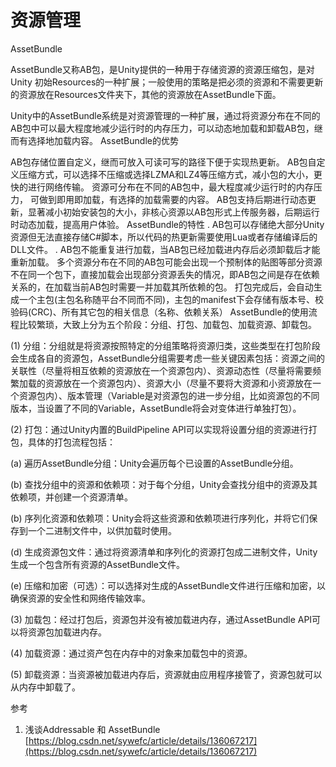 # 资源管理

AssetBundle

AssetBundle又称AB包，是Unity提供的一种用于存储资源的资源压缩包，是对Unity 初始Resources的一种扩展；一般使用的策略是把必须的资源和不需要更新的资源放在Resources文件夹下，其他的资源放在AssetBundle下面。

Unity中的AssetBundle系统是对资源管理的一种扩展，通过将资源分布在不同的AB包中可以最大程度地减少运行时的内存压力，可以动态地加载和卸载AB包，继而有选择地加载内容。 AssetBundle的优势

AB包存储位置自定义，继而可放入可读可写的路径下便于实现热更新。 AB包自定义压缩方式，可以选择不压缩或选择LZMA和LZ4等压缩方式，减小包的大小，更快的进行网络传输。 资源可分布在不同的AB包中，最大程度减少运行时的内存压力， 可做到即用即加载，有选择的加载需要的内容。 AB包支持后期进行动态更新，显著减小初始安装包的大小，非核心资源以AB包形式上传服务器，后期运行时动态加载，提高用户体验。 AssetBundle的特性 . AB包可以存储绝大部分Unity资源但无法直接存储C#脚本，所以代码的热更新需要使用Lua或者存储编译后的DLL文件。 . AB包不能重复进行加载，当AB包已经加载进内存后必须卸载后才能重新加载。 多个资源分布在不同的AB包可能会出现一个预制体的贴图等部分资源不在同一个包下，直接加载会出现部分资源丢失的情况，即AB包之间是存在依赖关系的，在加载当前AB包时需要一并加载其所依赖的包。 打包完成后，会自动生成一个主包(主包名称随平台不同而不同)，主包的manifest下会存储有版本号、校验码(CRC)、所有其它包的相关信息（名称、依赖关系） AssetBundle的使用流程比较繁琐，大致上分为五个阶段：分组、打包、加载包、加载资源、卸载包。

(1) 分组：分组就是将资源按照特定的分组策略将资源归类，这些类型在打包阶段会生成各自的资源包，AssetBundle分组需要考虑一些关键因素包括：资源之间的关联性（尽量将相互依赖的资源放在一个资源包内）、资源动态性（尽量将需要频繁加载的资源放在一个资源包内）、资源大小（尽量不要将大资源和小资源放在一个资源包内）、版本管理（Variable是对资源包的进一步分组，比如资源包的不同版本，当设置了不同的Variable，AssetBundle将会对变体进行单独打包）。&#x20;

(2) 打包：通过Unity内置的BuildPipeline API可以实现将设置分组的资源进行打包，具体的打包流程包括：

(a) 遍历AssetBundle分组：Unity会遍历每个已设置的AssetBundle分组。

(b) 查找分组中的资源和依赖项：对于每个分组，Unity会查找分组中的资源及其依赖项，并创建一个资源清单。&#x20;

(b) 序列化资源和依赖项：Unity会将这些资源和依赖项进行序列化，并将它们保存到一个二进制文件中，以供加载时使用。&#x20;

(d) 生成资源包文件：通过将资源清单和序列化的资源打包成二进制文件，Unity生成一个包含所有资源的AssetBundle文件。&#x20;

(e) 压缩和加密（可选）：可以选择对生成的AssetBundle文件进行压缩和加密，以确保资源的安全性和网络传输效率。

(3) 加载包：经过打包后，资源包并没有被加载进内存，通过AssetBundle API可以将资源包加载进内存。&#x20;

(4) 加载资源：通过资产包在内存中的对象来加载包中的资源。

(5) 卸载资源：当资源被加载进内存后，资源就由应用程序接管了，资源包就可以从内存中卸载了。



参考

1. 浅谈Addressable 和 AssetBundle [https://blog.csdn.net/sywefc/article/details/136067217](https://blog.csdn.net/sywefc/article/details/136067217)

